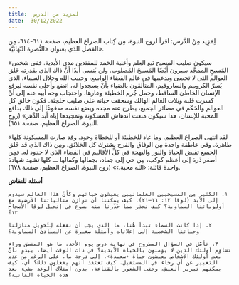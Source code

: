 ```yaml
---
title:  لمزيد من الدرس
date:  30/12/2022
---
```


لِمَزِيد مِنْ الدَّرس: اقرأ لروح النبوة، مِن كِتاب الصراع العظيم، صفحة ٦١١-٦١٤، مِن الفصل الذي بعنوان «النُّصرة النّهائيَّة».

«سيكون صليب المسيح نَبع العِلم وأغنية الحَمد للمفتدين مدى الأبدية. ففي شخص المَسيحِ الممجَّد سيرون أَيْضًا المَسيحَ المَصلوب. ولن يُنسى أبدًا أنَّ ذاك الذي بقدرته خَلق العوالم التي لا تحصى ويدعمها في عالم الفضاء الواسع، وحبيب الله وجلال السماء، الذي يُسرّ الكروبيم والساروفيم، المتألقون بالضياء بأنْ يسجدوا له، اتضع وأخلى نفسه ليرفع الإنسان الخاطئ الساقط، وحمل جُرم الخطيئة وعارها، واحتجاب وجه أبيه عنه إلى أنْ كسرت قلبه ويلات العالم الهالك وسحقت حياته على صليب جلجثة. فكون خالق كل العوالم والحَكَم في مصائر الجميع، يطرح عنه مجده ويضع نفسه مدفوعًا إلى ذلك بدافع المحبة للإنسان، هذا سيكون مبعث اندهاش المسكونة وتمجيدها إياه أبد الدَّهر» (روح النبوة، الصراع العظيم، صفحة ٦٥١).

«لقد انتهى الصراع العظيم. وما عاد للخطيئة أو للخطاة وجود. وقد صارت المسكونة كلها طاهرة. وفي عاطفة واحدة مِن الوفاق والفرح يشترك كل الخلائق. ومِن ذاك الذي قد خَلق الجميع تفيض الحياة والنور والبهجة في كلِّ الأقاليم في الفضاء الذي لا حدود له. فمِن أصغر ذرة إلى أعظم كوكب، مِن حي إلى جماد، بجمالها وكمالها ـــ كلها تشهد شهادة واحدة قائلة: ‹الله محبة.›» (روح النبوة، الصراع العظيم، صفحة ٦٧٨).

**أسئلة للنقاش**

`١. الكثير مِن المسيحيين العلمانيين يعيشون حياتهم وكأنَّ هذا العالم سيدوم إلى الأبد (لوقا ١٢: ١٦–٢١). كيف يمكننا أن نوازن مثالياتنا الأرضية مع أولوياتنا السماوية؟ كيف نحذر مما حَذَّرنا منه يسوع في إنجيل لوقا الأصحاح ١٢؟`

`٢. إذا كانت السماء تبدأ هُنا، ما الذي يجب أن نفعله لِتَحويل منازلنا وحياتنا الشخصية إلى إعلانات وأمثلة صغيرة عن المبادئ السماوية؟`

`٣. تأمَّل في السؤال المطروح في نهاية درس يوم الأحد. ما هو المنطق وراء تشاؤم أولئك الذين لا يؤمنون بالحياة الأبدية؟ في ذات الوقت أيضا، يبدو بأنَّ بعض أولئك الأشخاص يعيشون حياة ‹سعيدة›، إلى درجة ما، على الرغم مِن عدم التعبير عن أي رجاء في المستقبل. كيف تعتقد أنهم يفعلون ذلك؟ أي، كيف يمكنهم تبرير العيش، وحتى الشعور بالقناعة، بدون امتلاك الوعد بشيء بعد هذه الحياة الفانية؟`